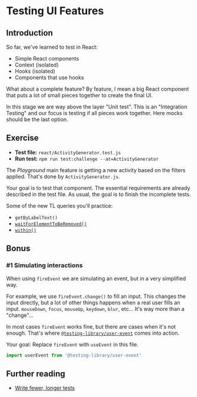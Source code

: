 # Testing UI Features

## Introduction

So far, we've learned to test in React:

- Simple React components
- Context (isolated)
- Hooks (isolated)
- Components that use hooks

What about a complete feature? By feature, I mean a big React component that puts a lot of small pieces together to create the final UI.

In this stage we are way above the layer "Unit test". This is an "Integration Testing" and our focus is testing if all pieces work together. Here mocks should be the last option.

## Exercise

- **Test file:** `react/ActivityGenerator.test.js`
- **Run test:** `npm run test:challenge --at=ActivityGenerator`

The _Playground_ main feature is getting a new activity based on the filters applied. That's done by `ActivityGenerator.js`.

Your goal is to test that component. The essential requirements are already described in the test file. As usual, the goal is to finish the incomplete tests.

Some of the new TL queries you'll practice:

- `getByLabelText()`
- [`waitForElementToBeRemoved()`](https://testing-library.com/docs/dom-testing-library/api-async)
- [`within()`](https://testing-library.com/docs/dom-testing-library/api-helpers#within-and-getqueriesforelement-apis)

## Bonus

### #1 Simulating interactions

When using `fireEvent` we are simulating an event, but in a very simplified way.

For example, we use `fireEvent.change()` to fill an input. This changes the input directly, but a lot of other things happens when a real user fills an input. `mouseDown`, `focus`, `mouseUp`, `keydown`, `blur`, etc... It's way more than a "change"...

In most cases `fireEvent` works fine, but there are cases when it's not enough. That's where [`@testing-library/user-event`](https://github.com/testing-library/user-event) comes into action.

Your goal: Replace `fireEvent` with `useEvent` in this file.

```js
import userEvent from '@testing-library/user-event'
```

## Further reading

- [Write fewer, longer tests](https://kentcdodds.com/blog/write-fewer-longer-tests)
